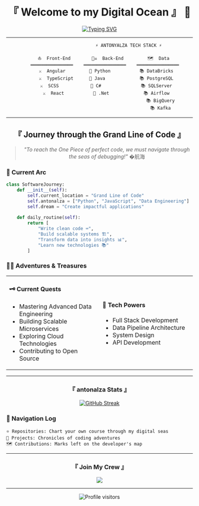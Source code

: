 <div align="center">
  
# 『 Welcome to my Digital Ocean 』 🌊

[![Typing SVG](https://readme-typing-svg.herokuapp.com?font=Fira+Code&size=25&duration=4000&pause=1000&color=00D9F7&center=true&vCenter=true&width=435&lines=Full+Stack+Developer+%F0%9F%92%BB;Data+Engineering+%F0%9F%93%8A;One+Piece+Fan+%E2%9B%B5)](https://git.io/typing-svg)

</div>

---

<div align="center">

```ascii
                      ⚡ ANTONYALZA TECH STACK ⚡
                           
     ⛵  Front-End        🏴‍☠️  Back-End         🗺️  Data  
    ════════════════    ════════════════    ════════════════
     ⚔️  Angular         🔱 Python           📚 DataBricks
     ⚔️  TypeScript      🔱 Java             📚 PostgreSQL
     ⚔️  SCSS            🔱 C#               📚 SQLServer
     ⚔️  React           🔱 .Net             📚 Airflow
                                              📚 BigQuery
                                              📚 Kafka
```

</div>

---

<div align="center">

## 『 Journey through the Grand Line of Code 』

> *"To reach the One Piece of perfect code, we must navigate through the seas of debugging!"* �航海

</div>

### 🌊 Current Arc

```python
class SoftwareJourney:
    def __init__(self):
        self.current_location = "Grand Line of Code"
        self.antonalza = ["Python", "JavaScript", "Data Engineering"]
        self.dream = "Create impactful applications"
        
    def daily_routine(self):
        return [
            "Write clean code ⌨️",
            "Build scalable systems 🏗️",
            "Transform data into insights 📊",
            "Learn new technologies 📚"
        ]
```

### 🏴‍☠️ Adventures & Treasures

<table>
<tr>
<td width="50%">

#### 🗝️ Current Quests
- Mastering Advanced Data Engineering
- Building Scalable Microservices
- Exploring Cloud Technologies
- Contributing to Open Source

</td>
<td width="50%">

#### 🎯 Tech Powers
- Full Stack Development
- Data Pipeline Architecture
- System Design
- API Development

</td>
</tr>
</table>

---

<div align="center">

### 『 antonalza Stats 』

[![GitHub Streak](https://github-readme-streak-stats.herokuapp.com?user=YOURUSERNAME&theme=tokyonight&hide_border=true&date_format=M%20j%5B%2C%20Y%5D)](https://git.io/streak-stats)

</div>

### 🧭 Navigation Log

```ascii
⭐ Repositories: Chart your own course through my digital seas
📜 Projects: Chronicles of coding adventures
🗺️ Contributions: Marks left on the developer's map
```

---

<div align="center">

### 『 Join My Crew 』

<a href="YOUR_LINKEDIN_URL">
  <img src="https://www.linkedin.com/in/antonyalzaperez/" />
</a>


---

<div align="center">
  <img src="https://komarev.com/ghpvc/?username=YOURUSERNAME&label=Profile%20Nakama&color=0e75b6&style=flat" alt="Profile visitors" />
</div>

</div>
